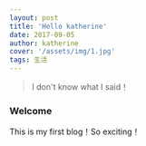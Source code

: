 ```yaml
---
layout: post
title: 'Hello katherine'
date: 2017-09-05
author: katherine
cover: '/assets/img/1.jpg'
tags: 生活
---
```


> I don't know what I said！

### Welcome

This is my first blog！So exciting！



